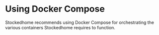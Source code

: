 # Using Docker Compose

Stockedhome recommends using Docker Compose for orchestrating the various containers Stockedhome requires to function.
